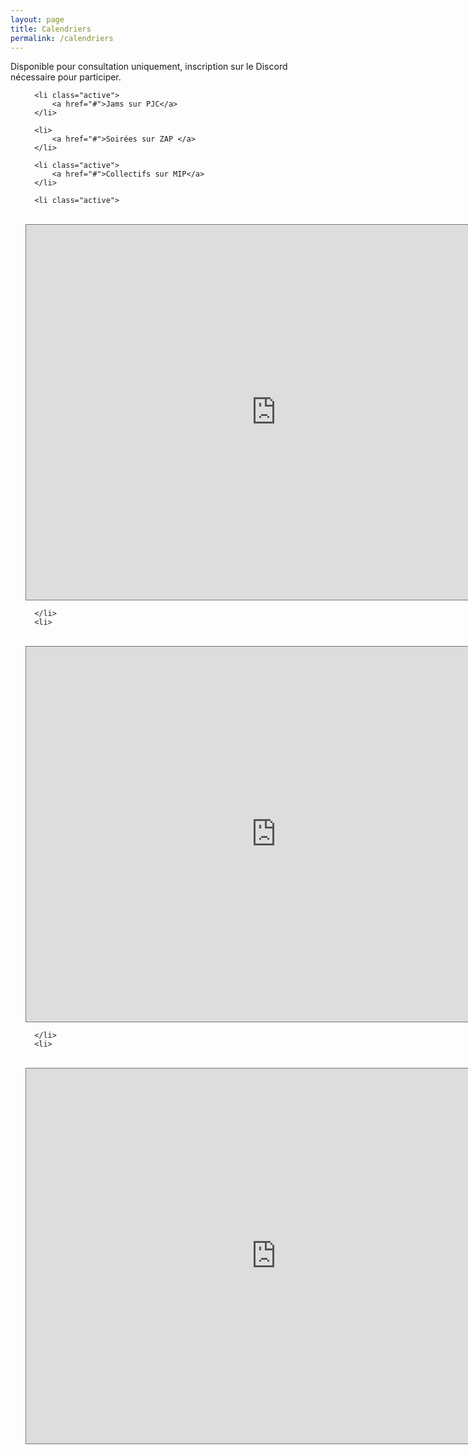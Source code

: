 ```yaml
---
layout: page
title: Calendriers 
permalink: /calendriers
---
```

<p>Disponible pour consultation uniquement, inscription sur le Discord nécessaire pour participer.</p>

<ul class="tab" data-tab="47e7fac6-28a7-4470-a67b-1e7406c42f73" data-name="calendriers">
  
      <li class="active">
          <a href="#">Jams sur PJC</a>
      </li>
  
      <li>
          <a href="#">Soirées sur ZAP </a>
      </li>

      <li class="active">
          <a href="#">Collectifs sur MIP</a>
      </li>
    
</ul>
<ul class="tab-content" id="47e7fac6-28a7-4470-a67b-1e7406c42f73" data-name="calendriers">
  
      <li class="active">
<br/>

<iframe src="https://calendar.google.com/calendar/embed?height=600&wkst=2&bgcolor=%23ffffff&ctz=Europe%2FParis&showPrint=0&showTz=0&title=Jam-o-studios&src=bDNjdmUycXFlZWJybmszc3YxanZwNzFrdTBAZ3JvdXAuY2FsZW5kYXIuZ29vZ2xlLmNvbQ&src=ZDA5Mm1tc2ttdTQ3MDQ3NnZmMjhwdGhuY2dAZ3JvdXAuY2FsZW5kYXIuZ29vZ2xlLmNvbQ&src=azBjbGxma2tqdmk0ZzNhMzN0ZWU2MGxwaGdAZ3JvdXAuY2FsZW5kYXIuZ29vZ2xlLmNvbQ&src=dXRxcW9rMmd0b2NrMjc3NHQxcW5lYXU5OGdAZ3JvdXAuY2FsZW5kYXIuZ29vZ2xlLmNvbQ&color=%2333B679&color=%23039BE5&color=%23F6BF26&color=%23B39DDB" style="border:solid 1px #777" width="800" height="600" frameborder="0" scrolling="no"></iframe>

      </li>
      <li>
<br/>

<iframe src="https://calendar.google.com/calendar/embed?height=600&wkst=2&bgcolor=%23ffffff&ctz=Europe%2FParis&title=Soir%C3%A9es%20jams%20%26%20soir%C3%A9es%20concerts%20ZAP&src=NjMwNGE3NDM3OTMyNTg4Zjk5NDk4NGJkZWY5YzkwOTI4YmYyMmJlZmY4MWQwZGZmNDg5Y2FmNmZjY2YyMmNlOEBncm91cC5jYWxlbmRhci5nb29nbGUuY29t&src=ZnIuZnJlbmNoI2hvbGlkYXlAZ3JvdXAudi5jYWxlbmRhci5nb29nbGUuY29t&color=%23E67C73&color=%230B8043" style="border:solid 1px #777" width="800" height="600" frameborder="0" scrolling="no"></iframe>


      </li>
      <li>
<br/>
<iframe src="https://calendar.google.com/calendar/embed?height=600&wkst=2&bgcolor=%23ffffff&ctz=UTC&title=Toutes%20les%20rencontres%20MIP&hl=fr&showPrint=0&src=MTlkMTExNmI2N2I4OTQwZDcxYWQ4MzM0ZGQ2YTQ5NzM3MGQ2ZTQxM2IwMjM3MGU1YzU2MDZkMWVkMDY4M2NiMUBncm91cC5jYWxlbmRhci5nb29nbGUuY29t&src=ZDAxMDZhOGIwNWI3ZWI0OTJlYTMyYWY1OTJjNzdiN2RjMjMyMGUyZWU4YzMyOGNhYTA3OTkxZTU4MjFkM2FlZUBncm91cC5jYWxlbmRhci5nb29nbGUuY29t&src=OTU2Y2ZkNzU2ZjZhNTRjMjFlOGYzMmEyYjhmMjc0N2IwYTRmNmZjM2NiNzQ4NDliNzQ0MmU5ZDYyZGIxNmE5ZUBncm91cC5jYWxlbmRhci5nb29nbGUuY29t&src=MWU3MTg1YmJkZTA1MjU4YjU0NWYwNWQ1Y2E3MDEyNjUwYmFiODA5MjIxNGE5ZmI1ZDIzNTczYjY0ZmM3ZWEzMEBncm91cC5jYWxlbmRhci5nb29nbGUuY29t&src=ZnIuZnJlbmNoI2hvbGlkYXlAZ3JvdXAudi5jYWxlbmRhci5nb29nbGUuY29t&color=%23B39DDB&color=%23F09300&color=%23F4511E&color=%23EF6C00&color=%230B8043" style="border:solid 1px #777" width="800" height="600" frameborder="0" scrolling="no"></iframe>
      </li>
</ul>
